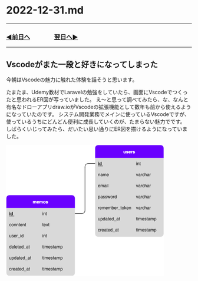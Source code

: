 # 2022-12-31.md

---

### [◀️前日へ](https://github.com/yuasys/chatty-journal/blob/main/2022/12/2022-12-30.md)&emsp;&emsp;&emsp;&emsp;[翌日へ▶️](https://github.com/yuasys/chatty-journal/blob/main/2023/01/2023-01-01.md)

---

## Vscodeがまた一段と好きになってしまった

今朝はVscodeの魅力に触れた体験を話そうと思います。

たまたま、Udemy教材でLaravelの勉強をしていたら、画面にVscodeでつくったと思われるER図が写っていました。
え〜と思って調べてみたら、な、なんと有名なドローアプリdraw.ioがVscodeの拡張機能として数年も前から使えるようになっていたのです。
システム開発業務でメインに使っているVscodeですが、使っているうちにどんどん便利に成長していくのが、たまらない魅力でです。
しばらくいじってみたら、だいたい思い通りにER図を描けるようになっていました。

![sample-image](/images/ER_simple_memo.png)
